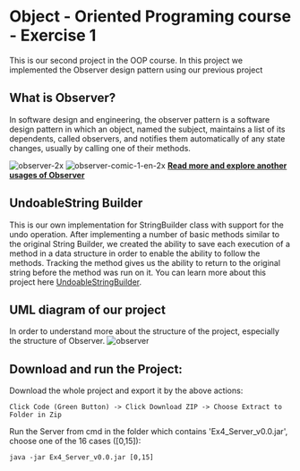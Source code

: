 # Object - Oriented Programing course - Exercise 1

This is our second project in the OOP course.
In this project we implemented the Observer design pattern using our previous project

## What is Observer?
In software design and engineering, the observer pattern is a software design pattern in which an object, named the subject, maintains a list of its dependents, called observers, and notifies them automatically of any state changes, usually by calling one of their methods.

![observer-2x](https://user-images.githubusercontent.com/92925727/209137313-35a0a667-0851-4098-917a-757e880eaaf9.png)
![observer-comic-1-en-2x](https://user-images.githubusercontent.com/92925727/209137318-45e166eb-368f-475d-b9c3-0e11df79ebfe.png)
**[Read more and explore another usages of Observer](https://en.wikipedia.org/wiki/Observer_pattern#:~:text=In%20software%20design%20and%20engineering,calling%20one%20of%20their%20methods.)**


## UndoableString Builder
This is our own implementation for StringBuilder class with support for the undo operation.
After implementing a number of basic methods similar to the original String Builder, we created the ability to save each execution of a method in a data structure in order to enable the ability to follow the methods. Tracking the method gives us the ability to return to the original string before the method was run on it.
You can learn more about this project here [UndoableStringBuilder](https://github.com/AlmogShor/OOP-Ex0-2nd.git).


## UML diagram of our project
In order to understand more about the structure of the project, 
especially the structure of Observer.
![observer](https://user-images.githubusercontent.com/92925727/209137747-b6cb8a80-2ad2-43da-a7cd-81149c45a8e2.png)

##   Download and run the Project:


Download the whole project and export it by the above actions:
```
Click Code (Green Button) -> Click Download ZIP -> Choose Extract to Folder in Zip 
```
Run the Server from cmd in the folder which contains 'Ex4_Server_v0.0.jar', choose one of the 16 cases ([0,15]):
```
java -jar Ex4_Server_v0.0.jar [0,15]
```


